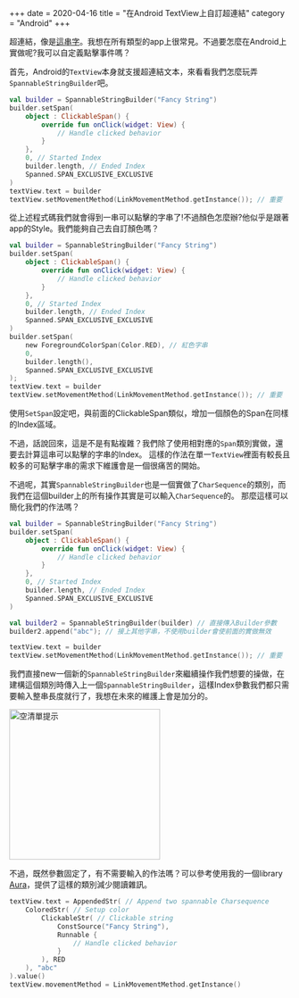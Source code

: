 +++
date = 2020-04-16
title = "在Android TextView上自訂超連結"
category = "Android"
+++

超連結，像是[這串字][0]。我想在所有類型的app上很常見。不過要怎麼在Android上實做呢?我可以自定義點擊事件嗎？

首先，Android的`TextView`本身就支援超連結文本，來看看我們怎麼玩弄`SpannableStringBuilder`吧。

```Kotlin
val builder = SpannableStringBuilder("Fancy String")
builder.setSpan(
    object : ClickableSpan() {
        override fun onClick(widget: View) {
            // Handle clicked behavior
        }
    },
    0, // Started Index
    builder.length, // Ended Index
    Spanned.SPAN_EXCLUSIVE_EXCLUSIVE 
)
textView.text = builder
textView.setMovementMethod(LinkMovementMethod.getInstance()); // 重要
```
從上述程式碼我們就會得到一串可以點擊的字串了!不過顏色怎麼辦?他似乎是跟著app的Style。我們能夠自己去自訂顏色嗎？

```Kotlin
val builder = SpannableStringBuilder("Fancy String")
builder.setSpan(
    object : ClickableSpan() {
        override fun onClick(widget: View) {
            // Handle clicked behavior
        }
    },
    0, // Started Index
    builder.length, // Ended Index
    Spanned.SPAN_EXCLUSIVE_EXCLUSIVE
)
builder.setSpan(
    new ForegroundColorSpan(Color.RED), // 紅色字串
    0,
    builder.length(),
    Spanned.SPAN_EXCLUSIVE_EXCLUSIVE
);
textView.text = builder
textView.setMovementMethod(LinkMovementMethod.getInstance()); // 重要
```

使用`SetSpan`設定吧，與前面的ClickableSpan類似，增加一個顏色的Span在同樣的Index區域。

不過，話說回來，這是不是有點複雜？我們除了使用相對應的`Span`類別實做，還要去計算這串可以點擊的字串的Index。
這樣的作法在單一`TextView`裡面有較長且較多的可點擊字串的需求下維護會是一個很痛苦的開始。

不過呢，其實`SpannableStringBuilder`也是一個實做了`CharSequence`的類別，而我們在這個builder上的所有操作其實是可以輸入`CharSequence`的。
那麼這樣可以簡化我們的作法嗎？

```kotlin
val builder = SpannableStringBuilder("Fancy String")
builder.setSpan(
    object : ClickableSpan() {
        override fun onClick(widget: View) {
            // Handle clicked behavior
        }
    },
    0, // Started Index
    builder.length, // Ended Index
    Spanned.SPAN_EXCLUSIVE_EXCLUSIVE
)

val builder2 = SpannableStringBuilder(builder) // 直接傳入Builder參數
builder2.append("abc"); // 接上其他字串，不使用builder會使前面的實做無效

textView.text = builder
textView.setMovementMethod(LinkMovementMethod.getInstance()); // 重要
```

我們直接new一個新的`SpannableStringBuilder`來繼續操作我們想要的操做，在建構這個類別時傳入上一個`SpannableStringBuilder`，這樣Index參數我們都只需要輸入整串長度就行了，我想在未來的維護上會是加分的。

<p>                                                                                                                                                                                     
    <img src="/clickable_textView.png" width="270" alt="空清單提示"/>
</p>

不過，既然參數固定了，有不需要輸入的作法嗎？可以參考使用我的一個library [Aura][1]，提供了這樣的類別減少閱讀雜訊。
```kotlin
textView.text = AppendedStr( // Append two spannable Charsequence
    ColoredStr( // Setup color
        ClickableStr( // Clickable string
            ConstSource("Fancy String"),
            Runnable { 
                // Handle clicked behavior
            }
        ), RED
    ), "abc"
).value()
textView.movementMethod = LinkMovementMethod.getInstance()
```

[0]: /
[1]: https://github.com/LarryHsiao/Aura
